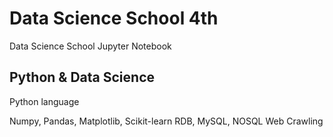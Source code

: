 # Data Science School 4th

Data Science School Jupyter Notebook

## Python & Data Science

 Python language
 
 Numpy, Pandas, Matplotlib, Scikit-learn
 RDB, MySQL, NOSQL
 Web Crawling
